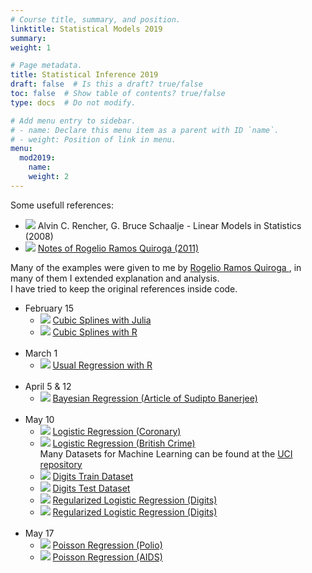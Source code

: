 ```yaml
---
# Course title, summary, and position.
linktitle: Statistical Models 2019
summary: 
weight: 1

# Page metadata.
title: Statistical Inference 2019
draft: false  # Is this a draft? true/false
toc: false  # Show table of contents? true/false
type: docs  # Do not modify.

# Add menu entry to sidebar.
# - name: Declare this menu item as a parent with ID `name`.
# - weight: Position of link in menu.
menu:
  mod2019:
    name: 
    weight: 2
---
```


Some usefull references:

<ul>
  <li>
    <span class="inline-svg"> <img src="book.svg"/>
      Alvin C. Rencher, G. Bruce Schaalje - Linear Models in Statistics (2008)
    </span>
  </li>

  <li>
    <span class="inline-svg"> <img src="book.svg"/>
      <a href="Notas_Rogelio(2011).pdf">
        Notes of Rogelio Ramos Quiroga (2011)
      </a>
    </span>
  </li>
</ul>

Many of the examples were given to me by
<a
  href="https://www.cimat.mx/es/Rogelio_Ramos_Quiroga"
  target="_blank">
   Rogelio Ramos Quiroga
</a>, in many of them I extended explanation and analysis. <br>
I have tried to keep the original references inside code.

<ul>
  <li>
    February 15
    <ul>
      <li>
	<span class="inline-svg"> <img src="julia-dots.svg"/>
          <a href="0_Splines_cubicos.jl">
            Cubic Splines with Julia
          </a>
	</span>
      </li>
      <li>
	<span class="inline-svg"> <img src="book.svg"/>
          <a href="SplinesCubicos.pdf">
            Cubic Splines with R
          </a>
	</span>
      </li>
    </ul>
  </li>
  <br>
  <li>
    March 1
    <ul>
      <li>
	<span class="inline-svg"> <img src="R_logo.svg"/>
          <a href="1_Regresion usual vs bayesiana_ prostectomy.R">
            Usual Regression with R
          </a>
	</span>
      </li>
    </ul>
  </li>
  <br>
  <li>
    April 5 & 12
    <ul>
      <li>
	<span class="inline-svg"> <img src="book.svg"/>
          <a href="BayesianLinearModelGoryDetails.pdf">
            Bayesian Regression (Article of Sudipto Banerjee)
          </a>
	</span>
      </li>
    </ul>
  </li>
  <br>
  <li>
    May 10
    <ul>
      <li>
	<span class="inline-svg"> <img src="R_logo.svg"/>
          <a href="4_Regresion logistica_coronaria.R">
            Logistic Regression (Coronary)
          </a>
	</span>
      </li>
      <li>
	<span class="inline-svg"> <img src="R_logo.svg"/>
          <a href="5_Regresion logistica_BritishCrimeSurvey.R">
            Logistic Regression (British Crime)
          </a>
	</span>
      </li>
      Many Datasets for Machine Learning can be found at the
      <a href=https://archive.ics.uci.edu/ml/index.php>
        UCI repository
      </a>
      <li>
	<span class="inline-svg"> <img src="database.svg"/>
          <a href="digitrain.txt">
            Digits Train Dataset
          </a>
	</span>
      </li>
      <li>
	<span class="inline-svg"> <img src="database.svg"/>
          <a href="digitest.txt">
            Digits Test Dataset
          </a>
	</span>
      </li>
      <li>
	<span class="inline-svg"> <img src="R_logo.svg"/>
          <a href="9_Regresion logistica regularizada_digits.R">
            Regularized Logistic Regression (Digits)
          </a>
	</span>
      </li>
      <li>
	<span class="inline-svg"> <img src="R_logo.svg"/>
          <a href="10_Regresion logistica regularizada_digits.R">
            Regularized Logistic Regression (Digits)
          </a>
	</span>
      </li>
    </ul>
  </li>
  <br>
  <li>
    May 17
    <ul>
      <li>
	<span class="inline-svg"> <img src="R_logo.svg"/>
          <a href="8_Regresion Poisson_polio.R">
            Poisson Regression (Polio)
          </a>
	</span>
      </li>
      <li>
	<span class="inline-svg"> <img src="R_logo.svg"/>
          <a href="6_Regresion Poisson_AIDS_Belgium.R">
            Poisson Regression (AIDS)
          </a>
	</span>
      </li>
    </ul>
  </li>
</ul>

